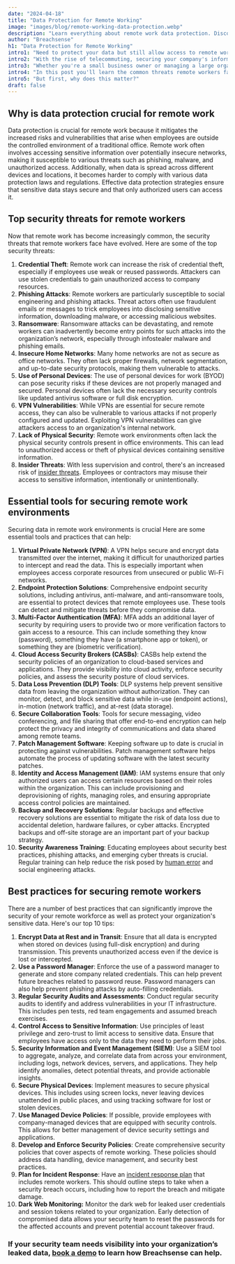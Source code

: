```yaml
---
date: "2024-04-18"
title: "Data Protection for Remote Working"
image: "images/blog/remote-working-data-protection.webp"
description: "Learn everything about remote work data protection. Discover the best practices to protect your remote employees and organization from data breaches."
author: "Breachsense"
h1: "Data Protection for Remote Working"
intro1: "Need to protect your data but still allow access to remote workers? Looking for some best practices to follow?"
intro2: "With the rise of telecommuting, securing your company's information has become more challenging yet never more crucial."
intro3: "Whether you're a small business owner or managing a large organization, ensuring that your remote teams can do their jobs without compromising security can be a challenging task."
intro4: "In this post you'll learn the common threats remote workers face as well as the tools and best practices you can put in place to prevent a data breach."
intro5: "But first, why does this matter?"
draft: false
---
```

## Why is data protection crucial for remote work

Data protection is crucial for remote work because it mitigates the increased risks and vulnerabilities that arise when employees are outside the controlled environment of a traditional office. Remote work often involves accessing sensitive information over potentially insecure networks, making it susceptible to various threats such as phishing, malware, and unauthorized access. Additionally, when data is spread across different devices and locations, it becomes harder to comply with various data protection laws and regulations. Effective data protection strategies ensure that sensitive data stays secure and that only authorized users can access it.

## Top security threats for remote workers

Now that remote work has become increasingly common, the security threats that remote workers face have evolved. Here are some of the top security threats:

1. **Credential Theft**: Remote work can increase the risk of credential theft, especially if employees use weak or reused passwords. Attackers can use stolen credentials to gain unauthorized access to company resources.
2. **Phishing Attacks**: Remote workers are particularly susceptible to social engineering and phishing attacks. Threat actors often use fraudulent emails or messages to trick employees into disclosing sensitive information, downloading malware, or accessing malicious websites.
3. **Ransomware**: Ransomware attacks can be devastating, and remote workers can inadvertently become entry points for such attacks into the organization’s network, especially through infostealer malware and phishing emails.
4. **Insecure Home Networks**: Many home networks are not as secure as office networks. They often lack proper firewalls, network segmentation, and up-to-date security protocols, making them vulnerable to attacks.
5. **Use of Personal Devices**: The use of personal devices for work (BYOD) can pose security risks if these devices are not properly managed and secured. Personal devices often lack the necessary security controls like updated antivirus software or full disk encryption.
6. **VPN Vulnerabilities**: While VPNs are essential for secure remote access, they can also be vulnerable to various attacks if not properly configured and updated. Exploiting VPN vulnerabilities can give attackers access to an organization's internal network.
7. **Lack of Physical Security**: Remote work environments often lack the physical security controls present in office environments. This can lead to unauthorized access or theft of physical devices containing sensitive information.
8. **Insider Threats**: With less supervision and control, there's an increased risk of [insider threats](https://www.breachsense.com/blog/insider-threat/). Employees or contractors may misuse their access to sensitive information, intentionally or unintentionally.

## Essential tools for securing remote work environments

Securing data in remote work environments is crucial Here are some essential tools and practices that can help:

1. **Virtual Private Network (VPN)**: A VPN helps secure and encrypt data transmitted over the internet, making it difficult for unauthorized parties to intercept and read the data. This is especially important when employees access corporate resources from unsecured or public Wi-Fi networks.
2. **Endpoint Protection Solutions**: Comprehensive endpoint security solutions, including antivirus, anti-malware, and anti-ransomware tools, are essential to protect devices that remote employees use. These tools can detect and mitigate threats before they compromise data.
3. **Multi-Factor Authentication (MFA)**: MFA adds an additional layer of security by requiring users to provide two or more verification factors to gain access to a resource. This can include something they know (password), something they have (a smartphone app or token), or something they are (biometric verification).
4. **Cloud Access Security Brokers (CASBs)**: CASBs help extend the security policies of an organization to cloud-based services and applications. They provide visibility into cloud activity, enforce security policies, and assess the security posture of cloud services.
5. **Data Loss Prevention (DLP) Tools**: DLP systems help prevent sensitive data from leaving the organization without authorization. They can monitor, detect, and block sensitive data while in-use (endpoint actions), in-motion (network traffic), and at-rest (data storage).
6. **Secure Collaboration Tools**: Tools for secure messaging, video conferencing, and file sharing that offer end-to-end encryption can help protect the privacy and integrity of communications and data shared among remote teams.
7. **Patch Management Software**: Keeping software up to date is crucial in protecting against vulnerabilities. Patch management software helps automate the process of updating software with the latest security patches.
8. **Identity and Access Management (IAM)**: IAM systems ensure that only authorized users can access certain resources based on their roles within the organization. This can include provisioning and deprovisioning of rights, managing roles, and ensuring appropriate access control policies are maintained.
9. **Backup and Recovery Solutions**: Regular backups and effective recovery solutions are essential to mitigate the risk of data loss due to accidental deletion, hardware failures, or cyber attacks. Encrypted backups and off-site storage are an important part of your backup strategy.
10. **Security Awareness Training**: Educating employees about security best practices, phishing attacks, and emerging cyber threats is crucial. Regular training can help reduce the risk posed by [human error](https://www.breachsense.com/blog/data-breach-human-error/) and social engineering attacks.

## Best practices for securing remote workers

There are a number of best practices that can significantly improve the security of your remote workforce as well as protect your organization's sensitive data. Here's our top 10 tips:

1. **Encrypt Data at Rest and in Transit**: Ensure that all data is encrypted when stored on devices (using full-disk encryption) and during transmission. This prevents unauthorized access even if the device is lost or intercepted.
2. **Use a Password Manager**: Enforce the use of a password manager to generate and store company related credentials. This can help prevent future breaches related to password reuse. Password managers can also help prevent phishing attacks by auto-filling credentials.
3. **Regular Security Audits and Assessments**: Conduct regular security audits to identify and address vulnerabilities in your IT infrastructure. This includes pen tests, red team engagements and assumed breach exercises.
4. **Control Access to Sensitive Information**: Use principles of least privilege and zero-trust to limit access to sensitive data. Ensure that employees have access only to the data they need to perform their jobs.
5. **Security Information and Event Management (SIEM)**: Use a SIEM tool to aggregate, analyze, and correlate data from across your environment, including logs, network devices, servers, and applications. They help identify anomalies, detect potential threats, and provide actionable insights.
6. **Secure Physical Devices**: Implement measures to secure physical devices. This includes using screen locks, never leaving devices unattended in public places, and using tracking software for lost or stolen devices.
7. **Use Managed Device Policies**: If possible, provide employees with company-managed devices that are equipped with security controls. This allows for better management of device security settings and applications.
8. **Develop and Enforce Security Policies**: Create comprehensive security policies that cover aspects of remote working. These policies should address data handling, device management, and security best practices.
9. **Plan for Incident Response**: Have an [incident response plan](https://www.breachsense.com/blog/malware-incident-response/) that includes remote workers. This should outline steps to take when a security breach occurs, including how to report the breach and mitigate damage.
10. **Dark Web Monitoring:** Monitor the dark web for leaked user credentials and session tokens related to your organization. Early detection of compromised data allows your security team to reset the passwords for the affected accounts and prevent potential account takeover fraud​.

### If your security team needs visibility into your organization’s leaked data, [book a demo](https://www.breachsense.com/book-demo/) to learn how Breachsense can help.
